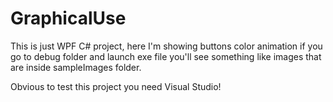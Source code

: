 # GraphicalUse 
This is just WPF C# project, here I'm showing buttons color animation if you go to debug folder and launch exe file you'll see something like images that are inside sampleImages folder.

Obvious to test this project you need Visual Studio!